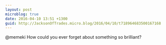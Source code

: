 ```yaml
---
layout: post
microblog: true
date: 2016-04-10 13:51 +1300
guid: http://JacksonOfTrades.micro.blog/2016/04/10/t718964683500167168.html
---
```

@memeki How could you ever forget about something so brilliant?
